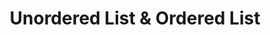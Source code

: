 ---
title: Unordered List & Ordered List
description: "Introduction to Unordered List & Ordered List"
hide_table_of_contents: true
sidebar_position: 10
---